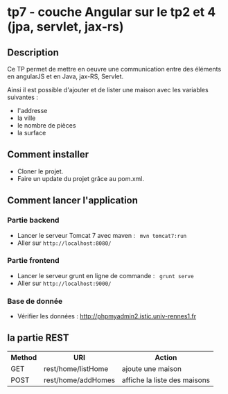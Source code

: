<h1>tp7 - couche Angular sur le tp2 et 4 (jpa, servlet, jax-rs)

<h2> Description </h2>
Ce TP permet de mettre en oeuvre une communication entre des éléments en angularJS et en Java, jax-RS, Servlet.

Ainsi il est possible d'ajouter et de lister une maison avec les variables suivantes :
- l'addresse
- la ville
- le nombre de pièces
- la surface

<h2>Comment installer</h2>

- Cloner le projet.
- Faire un update du projet grâce au pom.xml.

<h2>Comment lancer l'application</h2>

<h3>Partie backend</h3>

- Lancer le serveur Tomcat 7 avec maven : ``` mvn tomcat7:run```
- Aller sur ```http://localhost:8080/ ```

<h3>Partie frontend</h3>

- Lancer le serveur grunt en ligne de commande : ``` grunt serve```
- Aller sur ```http://localhost:9000/ ```

<h3>Base de donnée</h3>

- Vérifier les données : http://phpmyadmin2.istic.univ-rennes1.fr

<h2>la partie REST</h2>

<table>
<tr>
<th>Method</th><th>URI</th><th>Action</th>
</tr>
<tr><td>GET</td>    <td>rest/home/listHome</td><td>ajoute une maison</td></tr>
<tr><td>POST</td>   <td>rest/home/addHomes</td><td>affiche la liste des maisons</td></tr>
</table>
